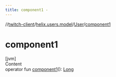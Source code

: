 ```yaml
---
title: component1 -
---
```

//[twitch-client](../../index.md)/[helix.users.model](../index.md)/[User](index.md)/[component1](component1.md)



# component1  
[jvm]  
Content  
operator fun [component1](component1.md)(): [Long](https://kotlinlang.org/api/latest/jvm/stdlib/kotlin/-long/index.html)  



